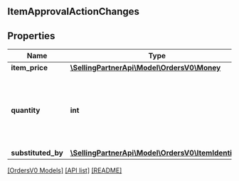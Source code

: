 ## ItemApprovalActionChanges

## Properties

Name | Type | Description | Notes
------------ | ------------- | ------------- | -------------
**item_price** | [**\SellingPartnerApi\Model\OrdersV0\Money**](Money.md) |  | [optional]
**quantity** | **int** | Quantity approved. If substitutedBy is specified, this value applies to the substitution item. | [optional]
**substituted_by** | [**\SellingPartnerApi\Model\OrdersV0\ItemIdentifier**](ItemIdentifier.md) |  | [optional]

[[OrdersV0 Models]](../) [[API list]](../../Api) [[README]](../../../README.md)
